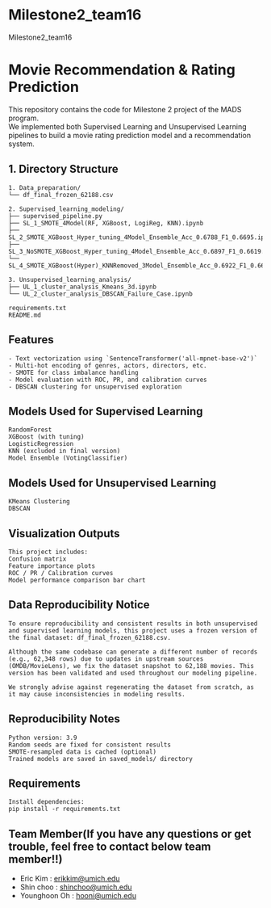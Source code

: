 # Milestone2_team16
Milestone2_team16


# Movie Recommendation & Rating Prediction

This repository contains the code for Milestone 2 project of the MADS program.  
We implemented both Supervised Learning and Unsupervised Learning pipelines to build a movie rating prediction model and a recommendation system.

## 1. Directory Structure
```
1. Data_preparation/
└── df_final_frozen_62188.csv

2. Supervised_learning_modeling/
├── supervised_pipeline.py
├── SL_1_SMOTE_4Model(RF, XGBoost, LogiReg, KNN).ipynb
├── SL_2_SMOTE_XGBoost_Hyper_tuning_4Model_Ensemble_Acc_0.6788_F1_0.6695.ipynb
├── SL_3_NoSMOTE_XGBoost_Hyper_tuning_4Model_Ensemble_Acc_0.6897_F1_0.6619.ipynb
└── SL_4_SMOTE_XGBoost(Hyper)_KNNRemoved_3Model_Ensemble_Acc_0.6922_F1_0.6677.ipynb

3. Unsupervised_learning_analysis/
├── UL_1_cluster_analysis_Kmeans_3d.ipynb
└── UL_2_cluster_analysis_DBSCAN_Failure_Case.ipynb

requirements.txt
README.md
```

## Features
```
- Text vectorization using `SentenceTransformer('all-mpnet-base-v2')`
- Multi-hot encoding of genres, actors, directors, etc.
- SMOTE for class imbalance handling
- Model evaluation with ROC, PR, and calibration curves
- DBSCAN clustering for unsupervised exploration
```

## Models Used for Supervised Learning
```
RandomForest
XGBoost (with tuning)
LogisticRegression
KNN (excluded in final version)
Model Ensemble (VotingClassifier)
```

## Models Used for Unsupervised Learning
```
KMeans Clustering
DBSCAN
```

## Visualization Outputs
```
This project includes:
Confusion matrix
Feature importance plots
ROC / PR / Calibration curves
Model performance comparison bar chart
```

## Data Reproducibility Notice
```
To ensure reproducibility and consistent results in both unsupervised and supervised learning models, this project uses a frozen version of the final dataset: df_final_frozen_62188.csv.

Although the same codebase can generate a different number of records (e.g., 62,348 rows) due to updates in upstream sources (OMDB/MovieLens), we fix the dataset snapshot to 62,188 movies. This version has been validated and used throughout our modeling pipeline.

We strongly advise against regenerating the dataset from scratch, as it may cause inconsistencies in modeling results.
```

## Reproducibility Notes
```
Python version: 3.9
Random seeds are fixed for consistent results
SMOTE-resampled data is cached (optional)
Trained models are saved in saved_models/ directory
```

## Requirements
```
Install dependencies:
pip install -r requirements.txt
```


## Team Member(If you have any questions or get trouble, feel free to contact below team member!!)
- Eric Kim : erikkim@umich.edu
- Shin choo : shinchoo@umich.edu
- Younghoon Oh : hooni@umich.edu
